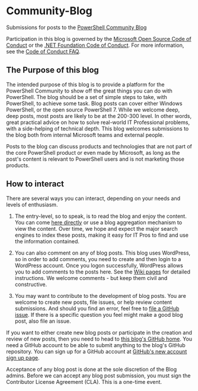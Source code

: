 # Community-Blog
Submissions for posts to the [PowerShell Community Blog](https://devblogs.microsoft.com/powershell-community)

Participation in this blog is governed by the
[Microsoft Open Source Code of Conduct](https://opensource.microsoft.com/codeofconduct/) or the
[.NET Foundation Code of Conduct](https://dotnetfoundation.org/code-of-conduct). For more
information, see the [Code of Conduct FAQ](https://opensource.microsoft.com/codeofconduct/faq/).

## The Purpose of this blog

The intended purpose of this blog is to provide a platform for the PowerShell Community to show off
the great things you can do with PowerShell. The blog should be a set of simple steps to take, with
PowerShell, to achieve some task. Blog posts can cover either Windows PowerShell, or the open source
PowerShell 7. While we welcome deep, deep posts, most posts are likely to be at the 200-300 level.
In other words, great practical advice on how to solve real-world IT Professional problems, with a
side-helping of technical depth. This blog welcomes submissions to the blog both from internal
Microsoft teams and external people.

Posts to the blog can discuss products and technologies that are not part of the core PowerShell
product or even made by Microsoft, as long as the post's content is relevant to PowerShell users and
is not marketing those products.

## How to interact

There are several ways you can interact, depending on your needs and levels of enthusiasm.

1. The entry-level, so to speak, is to read the blog and enjoy the content. You can come
   [here directly](https://devblogs.microsoft.com/powershell-community) or use a blog aggregation
   mechanism to view the content. Over time, we hope and expect the major search engines to index
   these posts, making it easy for IT Pros to find and use the information contained.

1. You can also comment on any of blog posts. This blog uses WordPress, so in order to add comments,
   you need to create and then login to a WordPress account. Once you logon successfully,
   WordPress allows you to add comments to the posts here. See the
   [Wiki pages](https://github.com/PowerShell/Community-Blog/wiki) for detailed instructions. We
   welcome comments - but keep them civil and constructive.

1. You may want to contribute to the development of blog posts. You are welcome to create new posts,
   file issues, or help review content submissions. And should you find an error, feel free to
   [file a GitHub issue](https://github.com/PowerShell/Community-Blog/issues). If there is a
   specific question you feel might make a good blog post, also file an issue.

If you want to either create new blog posts or participate in the creation and review of new posts,
then you need to head to [this blog's GitHub home](https://github.com/PowerShell/Community-Blog).
You need a GitHub account to be able to submit anything to the blog's GitHub repository. You can
sign up for a GitHub account at
[GitHub's new account sign up page](https://github.com/join?source=login).

Acceptance of any blog post is done at the sole discretion of the Blog admins. Before we can accept
any blog post submission, you must sign the Contributor License Agreement (CLA). This is a one-time
event.
